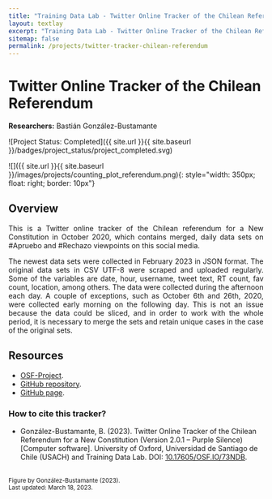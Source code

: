 ```yaml
---
title: "Training Data Lab - Twitter Online Tracker of the Chilean Referendum"
layout: textlay
excerpt: "Training Data Lab - Twitter Online Tracker of the Chilean Referendum"
sitemap: false
permalink: /projects/twitter-tracker-chilean-referendum
---
```


# Twitter Online Tracker of the Chilean Referendum

**Researchers:** Bastián González-Bustamante

![Project Status: Completed]({{ site.url }}{{ site.baseurl }}/badges/project_status/project_completed.svg)

![]({{ site.url }}{{ site.baseurl }}/images/projects/counting_plot_referendum.png){: style="width: 350px; float: right; border: 10px"}

## Overview

<p align="justify">This is a Twitter online tracker of the Chilean referendum for a New Constitution in October 2020, which contains merged, daily data sets on #Apruebo and #Rechazo viewpoints on this social media.</p>

<p align="justify">The newest data sets were collected in February 2023 in JSON format. The original data sets in CSV UTF-8 were scraped and uploaded regularly. Some of the variables are date, hour, username, tweet text, RT count, fav count, location, among others. The data were collected during the afternoon each day. A couple of exceptions, such as October 6th and 26th, 2020, were collected early morning on the following day. This is not an issue because the data could be sliced, and in order to work with the whole period, it is necessary to merge the sets and retain unique cases in the case of the original sets.</p>

## Resources

- <a href="https://doi.org/10.17605/OSF.IO/73NDB" target="_blank">OSF-Project</a>.
- <a href="https://github.com/bgonzalezbustamante/twConstitution" target="_blank">GitHub repository</a>.
- <a href="https://bgonzalezbustamante.github.io/twConstitution/" target="_blank">GitHub page</a>.

### How to cite this tracker?

- González-Bustamante, B. (2023). Twitter Online Tracker of the Chilean Referendum for a New Constitution (Version 2.0.1 – Purple Silence) [Computer software]. University of Oxford, Universidad de Santiago de Chile (USACH) and Training Data Lab. DOI: <a href="https://doi.org/10.17605/OSF.IO/73NDB" target="_blank">10.17605/OSF.IO/73NDB</a>.

<br />
<small>Figure by González-Bustamante (2023).</small><br />
<small>Last updated: March 18, 2023.</small>
